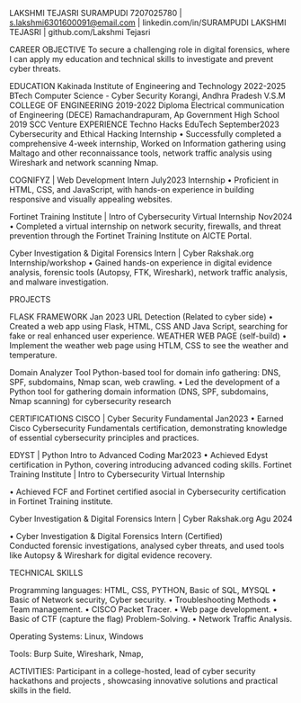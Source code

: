 LAKSHMI TEJASRI SURAMPUDI
7207025780 | s.lakshmi6301600091@email.com | linkedin.com/in/SURAMPUDI LAKSHMI TEJASRI | github.com/Lakshmi Tejasri                                   

CAREER OBJECTIVE
To secure a challenging role in digital forensics, where I can apply my education and technical skills to investigate and prevent cyber threats.

EDUCATION
Kakinada Institute of Engineering and Technology	2022-2025
BTech Computer Science - Cyber Security	Korangi, Andhra Pradesh
V.S.M COLLEGE OF ENGINEERING	2019-2022
Diploma Electrical communication of Engineering (DECE)	Ramachandrapuram, Ap
Government High School	2019
SCC	Venture
EXPERIENCE
Techno Hacks EduTech	September2023
Cybersecurity and Ethical Hacking	Internship
•	Successfully completed a comprehensive 4-week internship, Worked on Information gathering using Maltago and other reconnaissance tools, network traffic analysis using Wireshark and network scanning Nmap.

COGNIFYZ | Web Development Intern	July2023
Internship
•	Proficient in HTML, CSS, and JavaScript, with hands-on experience in building responsive and visually appealing websites.


Fortinet Training Institute | Intro of Cybersecurity	Virtual Internship Nov2024
•	Completed a virtual internship on network security, firewalls, and threat prevention through the Fortinet Training Institute on AICTE Portal.

Cyber Investigation & Digital Forensics Intern | Cyber Rakshak.org	Internship/workshop
•	Gained hands-on experience in digital evidence analysis, forensic tools (Autopsy, FTK, Wireshark), network traffic analysis, and malware investigation.


PROJECTS

FLASK FRAMEWORK	Jan 2023
URL Detection (Related to cyber side)
•	Created a web app using Flask, HTML, CSS AND Java Script, searching for fake or real enhanced user experience.
WEATHER WEB PAGE (self-build)
•	Implement the weather web page using HTLM, CSS to see the weather and temperature.

Domain Analyzer Tool 
Python-based tool for domain info gathering: DNS, SPF, subdomains, Nmap scan, web crawling.
•	Led the development of a Python tool for gathering domain information (DNS, SPF, subdomains, Nmap scanning) for cybersecurity research

CERTIFICATIONS
CISCO | Cyber Security Fundamental	Jan2023
•	Earned Cisco Cybersecurity Fundamentals certification, demonstrating knowledge of essential cybersecurity principles and practices.

EDYST | Python Intro to Advanced Coding	Mar2023
•	Achieved Edyst certification in Python, covering introducing advanced coding skills.
Fortinet Training Institute | Intro to Cybersecurity	Virtual Internship

•	Achieved FCF and Fortinet certified asocial in Cybersecurity certification in Fortinet Training institute.

Cyber Investigation & Digital Forensics Intern | Cyber Rakshak.org                                                   Agu 2024                                         
                                                                                           
•	Cyber Investigation & Digital Forensics Intern (Certified)                                                                
Conducted forensic investigations, analysed cyber threats, and used tools like Autopsy & Wireshark for digital evidence recovery.

TECHNICAL SKILLS

 

 
Programming languages: HTML, CSS, PYTHON, Basic of SQL, MYSQL
•	Basic of Network security, Cyber security.
•	Troubleshooting Methods
•	Team management.
•	CISCO Packet Tracer.
•	Web page development.
•		Basic of CTF (capture the flag) Problem-Solving.
•	Network Traffic Analysis.
 
Operating Systems: Linux, Windows

Tools: Burp Suite, Wireshark, Nmap,
 

ACTIVITIES: Participant in a college-hosted, lead of cyber security hackathons and projects , showcasing innovative solutions and practical skills in the field.

